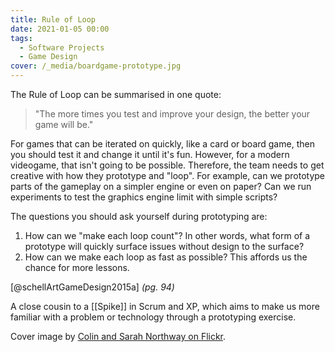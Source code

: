 ```yaml
---
title: Rule of Loop
date: 2021-01-05 00:00
tags:
  - Software Projects
  - Game Design
cover: /_media/boardgame-prototype.jpg
---
```


The Rule of Loop can be summarised in one quote:

> "The more times you test and improve your design, the better your game will be."

For games that can be iterated on quickly, like a card or board game, then you should test it and change it until it's fun. However, for a modern videogame, that isn't going to be possible. Therefore, the team needs to get creative with how they prototype and "loop". For example, can we prototype parts of the gameplay on a simpler engine or even on paper? Can we run experiments to test the graphics engine limit with simple scripts? 

The questions you should ask yourself during prototyping are:

1. How can we "make each loop count"? In other words, what form of a prototype will quickly surface issues without design to the surface?
1. How can we make each loop as fast as possible? This affords us the chance for more lessons.

[@schellArtGameDesign2015a] *(pg. 94)*

A close cousin to a [[Spike]] in Scrum and XP, which aims to make us more familiar with a problem or technology through a prototyping exercise.

Cover image by [Colin and Sarah Northway on Flickr](https://www.flickr.com/photos/apes_abroad/8792523601/).